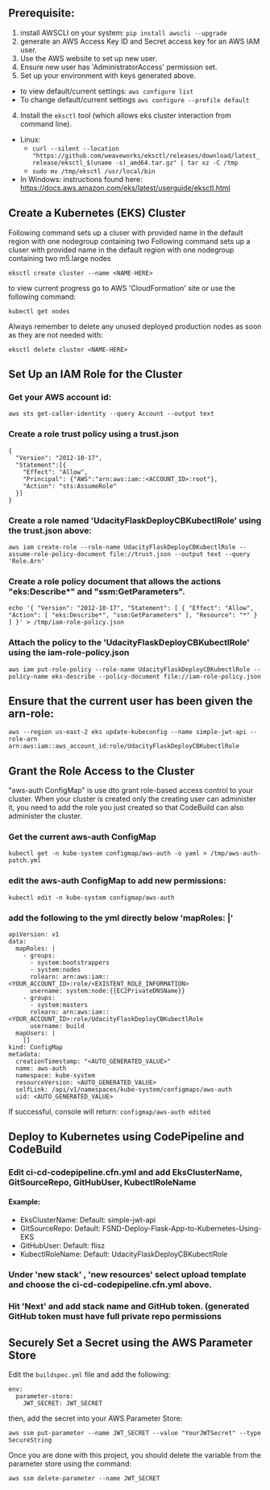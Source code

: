 ## Prerequisite: 

1) install AWSCLI on your system: `pip install awscli --upgrade`
2) generate an AWS Access Key ID and Secret access key for an AWS IAM user. 
  1) Use the AWS website to set up new user.
  2) Ensure new user has 'AdministratorAccess' permission set.
3) Set up your environment with keys generated above. 
  * to view default/current settings: `aws configure list`
  * To change default/current settings `aws configure --profile default`
4) Install the `eksctl` tool (which allows eks cluster interaction from command line).
  * Linux: 
  	* `curl --silent --location "https://github.com/weaveworks/eksctl/releases/download/latest_release/eksctl_$(uname -s)_amd64.tar.gz" | tar xz -C /tmp`
	* `sudo mv /tmp/eksctl /usr/local/bin`
  * In Windows: instructions found here: https://docs.aws.amazon.com/eks/latest/userguide/eksctl.html
 
## Create a Kubernetes (EKS) Cluster

Following command sets up a cluser with provided name in the default region with one nodegroup containing two Following command sets up a cluser with provided name in the default region with one nodegroup containing two m5.large nodes

`eksctl create cluster --name <NAME-HERE>`

to view current progress go to AWS 'CloudFormation' site or use the following command:

`kubectl get nodes`

Always remember to delete any unused deployed production nodes as soon as they are not needed with:

`eksctl delete cluster <NAME-HERE>`

## Set Up an IAM Role for the Cluster

### Get your AWS account id:

`aws sts get-caller-identity --query Account --output text`

### Create a role trust policy using a trust.json

```
{ 
  "Version": "2012-10-17", 
  "Statement":[{    
    "Effect": "Allow",    
    "Principal": {"AWS":"arn:aws:iam::<ACCOUNT_ID>:root"},
    "Action": "sts:AssumeRole" 
  }] 
}
```

### Create a role named 'UdacityFlaskDeployCBKubectlRole' using the trust.json above:

`aws iam create-role --role-name UdacityFlaskDeployCBKubectlRole --assume-role-policy-document file://trust.json --output text --query 'Role.Arn'`

### Create a role policy document that allows the actions "eks:Describe*" and "ssm:GetParameters". 

`echo '{ "Version": "2012-10-17", "Statement": [ { "Effect": "Allow", "Action": [ "eks:Describe*", "ssm:GetParameters" ], "Resource": "*" } ] }' > /tmp/iam-role-policy.json`

### Attach the policy to the 'UdacityFlaskDeployCBKubectlRole' using the iam-role-policy.json

`aws iam put-role-policy --role-name UdacityFlaskDeployCBKubectlRole --policy-name eks-describe --policy-document file://iam-role-policy.json`

## Ensure that the current user has been given the arn-role:

`aws --region us-east-2 eks update-kubeconfig --name simple-jwt-api --role-arn arn:aws:iam::aws_account_id:role/UdacityFlaskDeployCBKubectlRole`

## Grant the Role Access to the Cluster

"aws-auth ConfigMap" is use dto grant role-based access control to your cluster. When your cluster is created only the creating user can administer it, you need to add the role you just created so that CodeBuild can also administer the cluster. 

### Get the current aws-auth ConfigMap

`kubectl get -n kube-system configmap/aws-auth -o yaml > /tmp/aws-auth-patch.yml`

### edit the aws-auth ConfigMap to add new permissions: 

`kubectl edit -n kube-system configmap/aws-auth`

### add the following to the yml directly below 'mapRoles: |'

```
apiVersion: v1 
data:   
  mapRoles: |     
    - groups:
      - system:bootstrappers
      - system:nodes
      rolearn: arn:aws:iam::<YOUR_ACCOUNT_ID>:role/<EXISTENT_ROLE_INFORMATION>
      username: system:node:{{EC2PrivateDNSName}}
    - groups:
      - system:masters
      rolearn: arn:aws:iam::<YOUR_ACCOUNT_ID>:role/UdacityFlaskDeployCBKubectlRole
      username: build   
  mapUsers: |
    []
kind: ConfigMap 
metadata:   
  creationTimestamp: "<AUTO_GENERATED_VALUE>"
  name: aws-auth
  namespace: kube-system
  resourceVersion: <AUTO_GENERATED_VALUE>
  selfLink: /api/v1/namespaces/kube-system/configmaps/aws-auth
  uid: <AUTO_GENERATED_VALUE>
```

If successful, console will return: `configmap/aws-auth edited`

## Deploy to Kubernetes using CodePipeline and CodeBuild

### Edit ci-cd-codepipeline.cfn.yml and add EksClusterName, GitSourceRepo, GitHubUser, KubectlRoleName

#### Example:
* EksClusterName: Default: simple-jwt-api
* GitSourceRepo: Default: FSND-Deploy-Flask-App-to-Kubernetes-Using-EKS
* GitHubUser: Default: flisz
* KubectlRoleName: Default: UdacityFlaskDeployCBKubectlRole

### Under 'new stack' , 'new resources' select upload template and choose the ci-cd-codepipeline.cfn.yml above. 

### Hit 'Next' and add stack name and GitHub token. (generated GitHub token must have full private repo permissions

## Securely Set a Secret using the AWS Parameter Store

Edit the `buildspec.yml` file and add the following:

```
env:      
  parameter-store:
    JWT_SECRET: JWT_SECRET
```

then, add the secret into your AWS Parameter Store:

`aws ssm put-parameter --name JWT_SECRET --value "YourJWTSecret" --type SecureString`

Once you are done with this project, you should delete the variable from the parameter store using the command:

`aws ssm delete-parameter --name JWT_SECRET`


